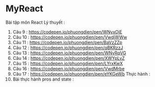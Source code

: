 # MyReact
Bài tập môn React
Lý thuyết :
1. Câu 9 : https://codepen.io/phuongdien/pen/WNyxOjE
2. Câu 10 : https://codepen.io/phuongdien/pen/VwdjWWw
3. Câu 11 : https://codepen.io/phuongdien/pen/BaVzZZp
4. Câu 12 : https://codepen.io/phuongdien/pen/qBKRzzJ
5. Câu 13 : https://codepen.io/phuongdien/pen/WNyRqVG
6. Câu 14 : https://codepen.io/phuongdien/pen/XWYpLvZ
7. Câu 15 : https://codepen.io/phuongdien/pen/LYrxKwX
8. Câu 16 : https://codepen.io/phuongdien/pen/VwdMrbe
9. Câu 17 : https://codepen.io/phuongdien/pen/eYKGeWb
Thực hành :
1. Bài thực hành pros and state :
